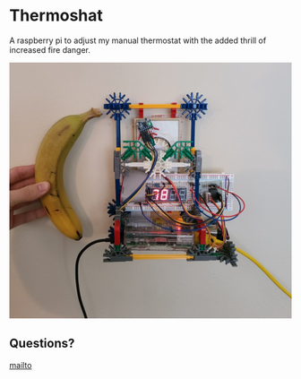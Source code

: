 # Thermoshat

A raspberry pi to adjust my manual thermostat with the added thrill of increased fire danger.

![img.jpg](img.jpg)

## Questions?

[mailto](mailto:mybutt)
